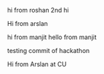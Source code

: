 hi from roshan
2nd hi


Hi from arslan

hi from manjit 
hello from manjit


testing commit of hackathon

Hi from Arslan
at CU